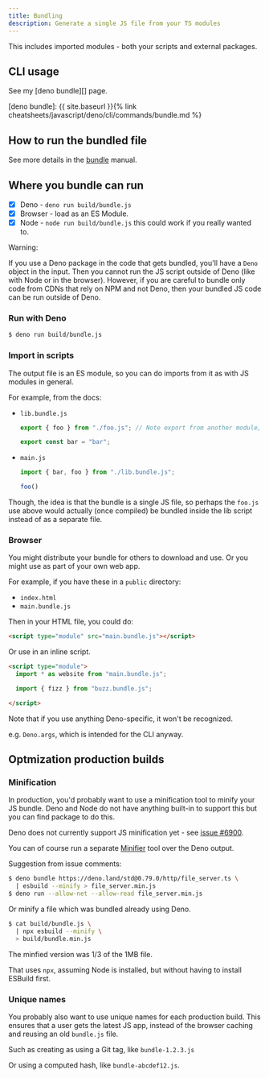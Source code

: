 ```yaml
---
title: Bundling
description: Generate a single JS file from your TS modules
---
```


This includes imported modules - both your scripts and external packages.


## CLI usage

See my [deno bundle][] page.

[deno bundle]: {{ site.baseurl }}{% link cheatsheets/javascript/deno/cli/commands/bundle.md %}


## How to run the bundled file

See more details in the [bundle](https://deno.land/manual/tools/bundler) manual.

## Where you bundle can run

- [x] Deno - `deno run build/bundle.js`
- [x] Browser - load as an ES Module.
- [x] Node - `node run build/bundle.js` this could work if you really wanted to.

Warning:

If you use a Deno package in the code that gets bundled, you'll have a `Deno` object in the input. Then you cannot run the JS script outside of Deno (like with Node or in the browser). However, if you are careful to bundle only code from CDNs that rely on NPM and not Deno, then your bundled JS code can be run outside of Deno.


### Run with Deno

```sh
$ deno run build/bundle.js
```

### Import in scripts

The output file is an ES module, so you can do imports from it as with JS modules in general.

For example, from the docs:

- `lib.bundle.js`
    ```js
    export { foo } from "./foo.js"; // Note export from another module, without an import.

    export const bar = "bar";
    ```
- `main.js`
    ```js
    import { bar, foo } from "./lib.bundle.js";
    
    foo()
    ```
    
Though, the idea is that the bundle is a single JS file, so perhaps the `foo.js` use above would actually (once compiled) be bundled inside the lib script instead of as a separate file.

### Browser

You might distribute your bundle for others to download and use. Or you might use as part of your own web app.

For example, if you have these in a `public` directory:

- `index.html`
- `main.bundle.js`

Then in your HTML file, you could do:

```html
<script type="module" src="main.bundle.js"></script>
```

Or use in an inline script.

```html
<script type="module">
  import * as website from "main.bundle.js";

  import { fizz } from "buzz.bundle.js";

</script>
```


Note that if you use anything Deno-specific, it won't be recognized.

e.g. `Deno.args`, which is intended for the CLI anyway.


## Optmization production builds

### Minification

In production, you'd probably want to use a minification tool to minify your JS bundle. Deno and Node do not have anything built-in to support this but you can find package to do this.

Deno does not currently support JS minification yet - see [issue #6900](https://github.com/denoland/deno/issues/6900).

You can of course run a separate [Minifier](https://michaelcurrin.github.io/dev-resources/resources/javascript/minifiers.html) tool over the Deno output.

Suggestion from issue comments:

```sh
$ deno bundle https://deno.land/std@0.79.0/http/file_server.ts \
  | esbuild --minify > file_server.min.js
$ deno run --allow-net --allow-read file_server.min.js
```

Or minify a file which was bundled already using Deno.

```sh
$ cat build/bundle.js \
  | npx esbuild --minify \
  > build/bundle.min.js
```

The minfied version was 1/3 of the 1MB file.

That uses `npx`, assuming Node is installed, but without having to install ESBuild first.

### Unique names

You probably also want to use unique names for each production build. This ensures that a user gets the latest JS app, instead of the browser caching and reusing an old `bundle.js` file.

Such as creating as using a Git tag, like `bundle-1.2.3.js`

Or using a computed hash, like `bundle-abcdef12.js`.

